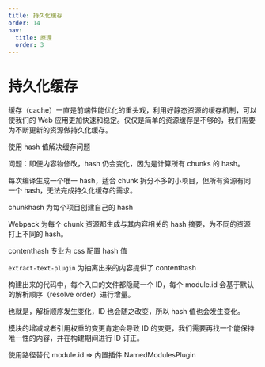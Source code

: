 ```yaml
---
title: 持久化缓存
order: 14
nav:
  title: 原理
  order: 3
---
```


# 持久化缓存

缓存（cache）一直是前端性能优化的重头戏，利用好静态资源的缓存机制，可以使我们的 Web 应用更加快速和稳定。仅仅是简单的资源缓存是不够的，我们需要为不断更新的资源做持久化缓存。

使用 hash 值解决缓存问题

问题：即便内容物修改，hash 仍会变化，因为是计算所有 chunks 的 hash。

每次编译生成一个唯一 hash，适合 chunk 拆分不多的小项目，但所有资源有同一个 hash，无法完成持久化缓存的需求。

chunkhash 为每个项目创建自己的 hash

Webpack 为每个 chunk 资源都生成与其内容相关的 hash 摘要，为不同的资源打上不同的 hash。

contenthash 专业为 css 配置 hash 值

`extract-text-plugin` 为抽离出来的内容提供了 contenthash

构建出来的代码中，每个入口的文件都隐藏一个 ID，每个 module.id 会基于默认的解析顺序（resolve order）进行增量。

也就是，解析顺序发生变化，ID 也会随之改变，所以 hash 值也会发生变化。

模块的增减或者引用权重的变更肯定会导致 ID 的变更，我们需要再找一个能保持唯一性的内容，并在构建期间进行 ID 订正。

使用路径替代 module.id => 内置插件 NamedModulesPlugin
